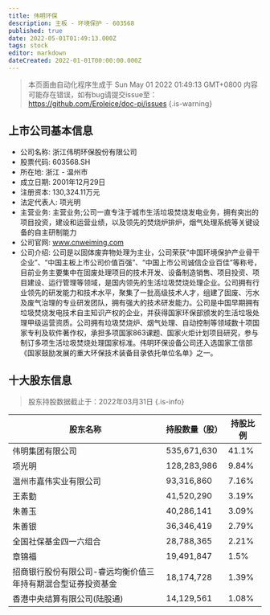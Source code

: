 ```yaml
---
title: 伟明环保
description: 主板 - 环境保护 - 603568
published: true
date: 2022-05-01T01:49:13.000Z
tags: stock
editor: markdown
dateCreated: 2022-01-01T00:00:00.000Z
---
```


> 本页面由自动化程序生成于 Sun May 01 2022 01:49:13 GMT+0800
> 内容可能存在错误，如有bug请提交issue至：https://github.com/Eroleice/doc-pi/issues
{.is-warning}

## 上市公司基本信息
- 公司名称: 浙江伟明环保股份有限公司
- 股票代码: 603568.SH
- 所在地: 浙江 - 温州市
- 成立日期: 2001年12月29日
- 注册资本: 130,324.11万元
- 法定代表人: 项光明
- 主营业务: 主营业务;公司一直专注于城市生活垃圾焚烧发电业务，拥有突出的项目投资，建设和运营业绩，以及领先的焚烧炉排炉，烟气处理系统等关键设备的自主研制能力
- 公司官网: www.cnweiming.com
- 公司介绍: 公司是以固体废弃物处理为主业，公司荣获“中国环境保护产业骨干企业”、“中国主板上市公司价值百强”、“中国上市公司诚信企业百佳”等称号，目前业务主要集中在固废处理项目的技术开发、设备制造销售、项目投资、项目建设、运行管理等领域，是国内领先的生活垃圾焚烧处理企业。公司拥有行业领先的研发能力和技术水平，聚集了一批高级技术人才，组建了固废、污水及废气治理的专业研发团队，拥有强大的技术研发能力。公司是中国早期拥有垃圾焚烧发电技术自主知识产权的企业，并获得国家环保部颁发的生活垃圾处理甲级运营资质。公司拥有垃圾焚烧炉、烟气处理、自动控制等领域数十项国家专利及软件著作权，承担多项国家863课题、国家火炬计划项目研究，参与制订多项生活垃圾焚烧处理国家标准。伟明环保设备公司还入选国家工信部《国家鼓励发展的重大环保技术装备目录依托单位名单》之一。


## 十大股东信息
> 股东持股数据截止于：2022年03月31日
{.is-info}

| 股东名称 | 持股数量（股） | 持股比例 |
| --- | --- | --- |
| 伟明集团有限公司 | 535,671,630 | 41.1% |
| 项光明 | 128,283,986 | 9.84% |
| 温州市嘉伟实业有限公司 | 93,316,860 | 7.16% |
| 王素勤 | 41,520,290 | 3.19% |
| 朱善玉 | 40,286,141 | 3.09% |
| 朱善银 | 36,346,419 | 2.79% |
| 全国社保基金四一六组合 | 28,788,365 | 2.21% |
| 章锦福 | 19,491,847 | 1.5% |
| 招商银行股份有限公司-睿远均衡价值三年持有期混合型证券投资基金 | 18,174,728 | 1.39% |
| 香港中央结算有限公司(陆股通) | 14,129,561 | 1.08% |




